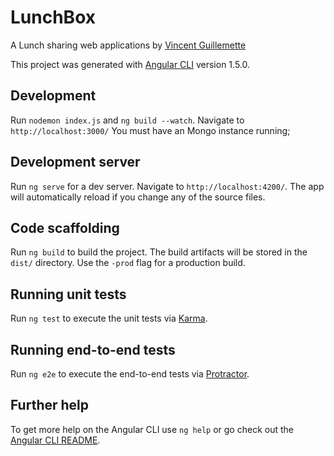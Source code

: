 # LunchBox

A Lunch sharing web applications by [Vincent Guillemette](https://github.com/guignol1981)

This project was generated with [Angular CLI](https://github.com/angular/angular-cli) version 1.5.0.

## Development

Run `nodemon index.js` and `ng build --watch`.  Navigate to `http://localhost:3000/` You must have an Mongo instance running; 

## Development server

Run `ng serve` for a dev server. Navigate to `http://localhost:4200/`. The app will automatically reload if you change any of the source files.

## Code scaffolding

Run `ng build` to build the project. The build artifacts will be stored in the `dist/` directory. Use the `-prod` flag for a production build.

## Running unit tests

Run `ng test` to execute the unit tests via [Karma](https://karma-runner.github.io).

## Running end-to-end tests

Run `ng e2e` to execute the end-to-end tests via [Protractor](http://www.protractortest.org/).

## Further help

To get more help on the Angular CLI use `ng help` or go check out the [Angular CLI README](https://github.com/angular/angular-cli/blob/master/README.md).

